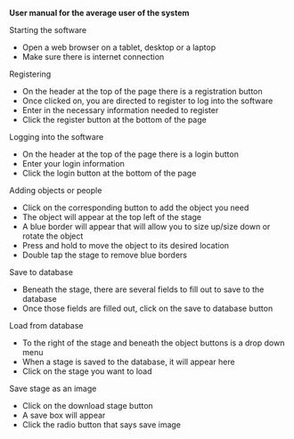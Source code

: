 **User manual for the average user of the system**

Starting the software

- Open a web browser on a tablet, desktop or a laptop
- Make sure there is internet connection

Registering

- On the header at the top of the page there is a registration button
- Once clicked on, you are directed to register to log into the software
- Enter in the necessary information needed to register
- Click the register button at the bottom of the page

Logging into the software

- On the header at the top of the page there is a login button
- Enter your login information
- Click the login button at the bottom of the page

Adding objects or people

- Click on the corresponding button to add the object you need
- The object will appear at the top left of the stage
- A blue border will appear that will allow you to size up/size down or rotate the object
- Press and hold to move the object to its desired location
- Double tap the stage to remove blue borders

Save to database

- Beneath the stage, there are several fields to fill out to save to the database
- Once those fields are filled out, click on the save to database button

Load from database

- To the right of the stage and beneath the object buttons is a drop down menu
- When a stage is saved to the database, it will appear here
- Click on the stage you want to load

Save stage as an image

- Click on the download stage button
- A save box will appear
- Click the radio button that says save image
